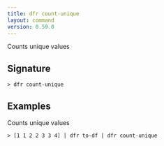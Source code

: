 ```yaml
---
title: dfr count-unique
layout: command
version: 0.59.0
---
```


Counts unique values

## Signature

```> dfr count-unique ```

## Examples

Counts unique values
```shell
> [1 1 2 2 3 3 4] | dfr to-df | dfr count-unique
```
